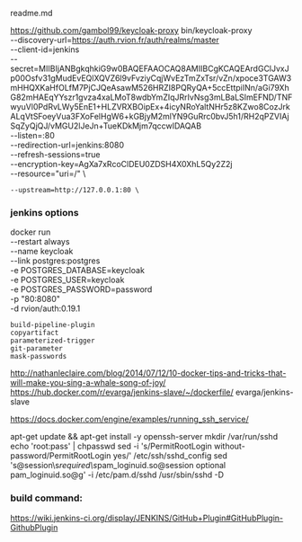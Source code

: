 readme.md

https://github.com/gambol99/keycloak-proxy
bin/keycloak-proxy \
    --discovery-url=https://auth.rvion.fr/auth/realms/master \
    --client-id=jenkins \
    --secret=MIIBIjANBgkqhkiG9w0BAQEFAAOCAQ8AMIIBCgKCAQEArdGClJvxJp00Osfv31gMudEvEQlXQVZ6l9vFvziyCqjWvEzTmZxTsr/vZn/xpoce3TGAW3mHHQXKaHfOLfM7PjCJQeAsawM526HRZI8PQRyQA+5ccEttpiINn/aGi79XhG82mHAEqYYszr1gvza4xaLMoT8wdbYmZIqJRrIvNsg3mLBaLSImEFND/TNFwyuVl0PdRvLWy5EnE1+HLZVRXBOipEx+4icyNRoYaltNHr5z8KZwo8CozJrkALqVtSFoeyVua3FXoFelHgW6+kGBjyM2mlYN9GuRrc0bvJ5h1/RH2qPZVIAjSqZyQjQJ/vMGU2lJeJn+TueKDkMjm7qccwIDAQAB \
    --listen=:80 \
    --redirection-url=jenkins:8080 \
    --refresh-sessions=true \
    --encryption-key=AgXa7xRcoClDEU0ZDSH4X0XhL5Qy2Z2j \
    --resource="uri=/" \

    --upstream=http://127.0.0.1:80 \


### jenkins options

docker run \
  --restart always \
  --name keycloak \
  --link postgres:postgres  \
  -e POSTGRES_DATABASE=keycloak  \
  -e POSTGRES_USER=keycloak \
  -e POSTGRES_PASSWORD=password \
  -p "80:8080" \
  -d rvion/auth:0.19.1


```
build-pipeline-plugin
copyartifact
parameterized-trigger
git-parameter
mask-passwords
```

http://nathanleclaire.com/blog/2014/07/12/10-docker-tips-and-tricks-that-will-make-you-sing-a-whale-song-of-joy/
https://hub.docker.com/r/evarga/jenkins-slave/~/dockerfile/
evarga/jenkins-slave

https://docs.docker.com/engine/examples/running_ssh_service/

apt-get update && apt-get install -y openssh-server
mkdir /var/run/sshd
echo 'root:pass' | chpasswd
sed -i 's/PermitRootLogin without-password/PermitRootLogin yes/' /etc/ssh/sshd_config
sed 's@session\s*required\s*pam_loginuid.so@session optional pam_loginuid.so@g' -i /etc/pam.d/sshd
/usr/sbin/sshd -D
### build command:

https://wiki.jenkins-ci.org/display/JENKINS/GitHub+Plugin#GitHubPlugin-GithubPlugin
